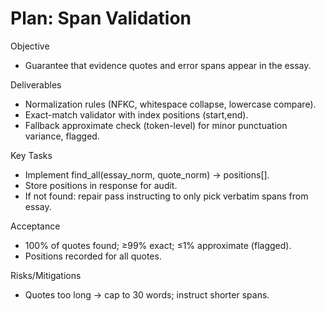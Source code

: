 # Plan: Span Validation

Objective
- Guarantee that evidence quotes and error spans appear in the essay.

Deliverables
- Normalization rules (NFKC, whitespace collapse, lowercase compare).
- Exact-match validator with index positions (start,end).
- Fallback approximate check (token-level) for minor punctuation variance, flagged.

Key Tasks
- Implement find_all(essay_norm, quote_norm) → positions[].
- Store positions in response for audit.
- If not found: repair pass instructing to only pick verbatim spans from essay.

Acceptance
- 100% of quotes found; ≥99% exact; ≤1% approximate (flagged).
- Positions recorded for all quotes.

Risks/Mitigations
- Quotes too long → cap to 30 words; instruct shorter spans.
